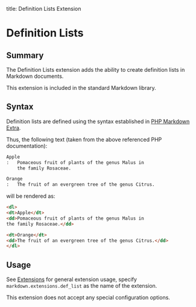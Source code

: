 title: Definition Lists Extension

Definition Lists
================

Summary
-------

The Definition Lists extension adds the ability to create definition lists in
Markdown documents.

This extension is included in the standard Markdown library.

Syntax
------

Definition lists are defined using the syntax established in
[PHP Markdown Extra][php].

[php]: http://www.michelf.com/projects/php-markdown/extra/#def-list

Thus, the following text (taken from the above referenced PHP documentation):

```md
Apple
:   Pomaceous fruit of plants of the genus Malus in
    the family Rosaceae.

Orange
:   The fruit of an evergreen tree of the genus Citrus.
```

will be rendered as:

```html
<dl>
<dt>Apple</dt>
<dd>Pomaceous fruit of plants of the genus Malus in
the family Rosaceae.</dd>

<dt>Orange</dt>
<dd>The fruit of an evergreen tree of the genus Citrus.</dd>
</dl>
```

Usage
-----

See [Extensions](index.md) for general extension usage, specify
`markdown.extensions.def_list` as the name of the extension.

This extension does not accept any special configuration options.
